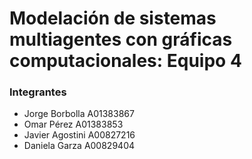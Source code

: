 # Modelación de sistemas multiagentes con gráficas computacionales: Equipo 4
### Integrantes 
* Jorge Borbolla A01383867
* Omar Pérez A01383853
* Javier Agostini A00827216
* Daniela Garza A00829404
